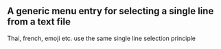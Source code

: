 ## A generic menu entry for selecting a single line from a text file

Thai, french, emoji etc. use the same single line selection principle
